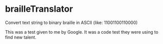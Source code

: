 # brailleTranslator
Convert text string to binary braille in ASCII (like: 11001100110000)

This was a test given to me by Google. It was a code test they were using to find new talent.
